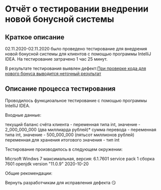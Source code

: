 # **Отчёт о тестировании внедрении новой бонусной системы**

## **Краткое описание**

02.11.2020-02.11.2020 было проведено тестирование для внедрения новой бонусной системы для клиентов с помощью программы IntelliJ IDEA.
На тестирование затрачено 1 час 25 минут.

В результате тестирования выявлен  дефект:[При проверке кода для нового бонуса выводится неточный результат](https://github.com/Antonina77/Precision/issues/1)

## **Описание процесса тестирования**

Проводилось функциоальное тестирование с помощью программы IntelliJ IDEA.

Входные данные:

текущий баланс счёта клиента - переменная типа int, значение - 2_000_000_000 (два миллиарда рублей)*
сумма перевода - переменная типа int, значение - 500_000_000 (пятьсот миллионов рублей)
переменная для хранения итогового значения - тип int


Тестирование производилось в следующем окружении:

Micrsoft Windws 7 максимальная, версия: 6.1.7601 service pack 1 сборка 7601
openjdk version "11.0.9" 2020-10-20

Общие рекомендации:

Вернуть разработчикам для исправления дефекта :smirk:
